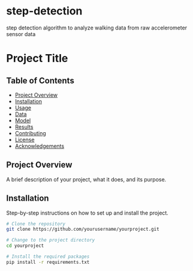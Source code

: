 # step-detection
step detection algorithm to analyze walking data from raw accelerometer sensor data

# Project Title

## Table of Contents
- [Project Overview](#project-overview)
- [Installation](#installation)
- [Usage](#usage)
- [Data](#data)
- [Model](#model)
- [Results](#results)
- [Contributing](#contributing)
- [License](#license)
- [Acknowledgements](#acknowledgements)

## Project Overview
A brief description of your project, what it does, and its purpose.

## Installation
Step-by-step instructions on how to set up and install the project.

```bash
# Clone the repository
git clone https://github.com/yourusername/yourproject.git

# Change to the project directory
cd yourproject

# Install the required packages
pip install -r requirements.txt

